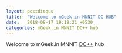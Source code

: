 ```yaml
---
layout: postdisqus
title:  "Welcome to mGeek.in MNNIT DC HUB"
date:   2018-08-17 19:19:21 +0530
categories: mGeek.in MNNIT DC++ hub
---
```

Welcome to mGeek.in MNNIT [DC++](http://dcplusplus.sourceforge.net/) hub